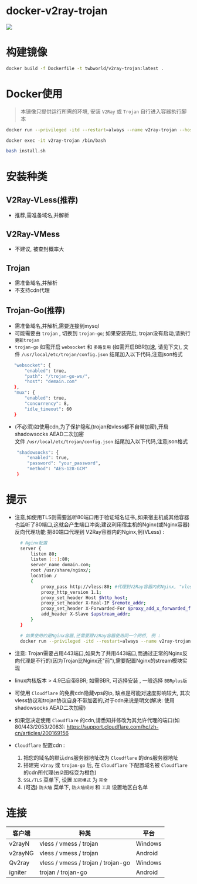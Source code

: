 
**docker-v2ray-trojan**
===========

[![](https://img.shields.io/badge/docker-v2ray%2d-trojan-099cec?logo=docker)](https://hub.docker.com/r/twbworld/v2ray-trojan)


# 构建镜像
``` sh
docker build -f Dockerfile -t twbworld/v2ray-trojan:latest .
```


# Docker使用
> 本镜像只提供运行所需的环境, 安装 `V2Ray` 或 `Trojan` 自行进入容器执行脚本

``` sh
docker run --privileged -itd --restart=always --name v2ray-trojan --hostname docker-v2ray-trojan -v /etc/localtime:/etc/localtime:ro -p 80:80 -p 443:443 twbworld/v2ray-trojan:latest /sbin/init

docker exec -it v2ray-trojan /bin/bash

bash install.sh
```


# 安装种类

##  V2Ray-VLess(推荐)
  * 推荐,需准备域名,并解析

## V2Ray-VMess
  * 不建议, 被查封概率大

## Trojan
  * 需准备域名,并解析
  * 不支持cdn代理

## Trojan-Go(推荐)
  * 需准备域名,并解析,需要连接到mysql
  * 可能需要由 `trojan` , 切换到 `trojan-go`; 如果安装完后, trojan没有启动,请执行 `更新trojan`
  * `trojan-go` 如需开启 `websocket` 和 `多路复用` (如需开启BBR加速, 请见下文), 文件 `/usr/local/etc/trojan/config.json` 结尾加入以下代码,注意json格式
   ``` sh
      "websocket": {
          "enabled": true,
          "path": "/trojan-go-ws/",
          "host": "demain.com"
      },
      "mux": {
          "enabled": true,
          "concurrency": 8,
          "idle_timeout": 60
      }
   ```
  * (不必须)如使用cdn,为了保护隐私(trojan和vless都不自带加密),开启shadowsocks AEAD二次加密  
  文件 `/usr/local/etc/trojan/config.json` 结尾加入以下代码,注意json格式
  ``` sh
      "shadowsocks": {
          "enabled": true,
          "password": "your_password",
          "method": "AES-128-GCM"
      }
  ```



# 提示
* 注意,如使用TLS则需要监听80端口用于验证域名证书,,如果宿主机或其他容器也监听了80端口,这就会产生端口冲突;建议利用宿主机的Nginx(或Nginx容器)反向代理功能 把80端口代理到 V2Ray容器内的Nginx,例(VLess) :
  ``` sh
    # Nginx配置
    server {
        listen 80;
        listen [::]:80;
        server_name domain.com;
        root /usr/share/nginx/;
        location /
        {
            proxy_pass http://vless:80; #代理到V2Ray容器内的Nginx, "vless"为docker的容器名称
            proxy_http_version 1.1;
            proxy_set_header Host $http_host;
            proxy_set_header X-Real-IP $remote_addr;
            proxy_set_header X-Forwarded-For $proxy_add_x_forwarded_for;
            add_header X-Slave $upstream_addr;
        }
    }

    # 如果使用的是Nginx容器,还需要跟V2Ray容器使用同一个网桥, 例 :
    docker run --privileged -itd --restart=always --name v2ray-trojan --hostname docker-v2ray-trojan -v /etc/localtime:/etc/localtime:ro -p 80:80 -p 443:443 --network my_net --ip x.x.x.x twbworld/v2ray-trojan:latest /sbin/init
  ```
* 注意: Trojan需要占用443端口,如果为了共用443端口,而通过正常的Nginx反向代理是不行的(因为Trojan比Nginx还"前"),需要配置Nginx的stream模块实现

* linux内核版本 > 4.9已自带BBR; 如需BBR, 可选择安装 , 一般选择 `BBRplus版`
* 可使用 `Cloudflare` 的免费cdn隐藏vps的ip, 缺点是可能对速度影响较大, 其次vless协议和trojan协议自身不带加密的,对于cdn来说是明文(解决: 使用shadowsocks AEAD二次加密)
* 如果您决定使用 `Cloudflare` 的cdn,请悉知并修改为其允许代理的端口(如80/443/2053/2083): <https://support.cloudflare.com/hc/zh-cn/articles/200169156>
* `Cloudflare` 配置cdn :
  1. 把您的域名的默认dns服务器地址改为 `Cloudflare` 的dns服务器地址
  2. 搭建完 `v2ray` 或 `trojan-go` 后, 在 `Cloudflare` 下配置域名被 `Cloudflare` 的cdn所代理(`云朵`图标变为橙色)
  3. `SSL/TLS` 菜单下, 设置 `加密模式` 为 `完全`
  4. (可选) `防火墙` 菜单下, `防火墙规则` 和 `工具` 设置地区白名单



# 连接
| 客户端 | 种类 | 平台 |
| ---- | ---- | ---- |
| v2rayN | vless / vmess / trojan | Windows |
| v2rayNG | vless / vmess / trojan | Android |
| Qv2ray | vless / vmess / trojan / trojan-go | Windows |
| igniter | trojan / trojan-go | Android |
